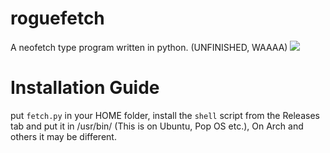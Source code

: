 # roguefetch
A neofetch type program written in python. (UNFINISHED, WAAAA)
![](https://media.discordapp.net/attachments/1153048987700559873/1170789644405850223/image.png)

# Installation Guide
put `fetch.py` in your HOME folder, install the `shell` script from the Releases tab and put it in /usr/bin/ (This is on Ubuntu, Pop OS etc.), On Arch and others it may be different.
